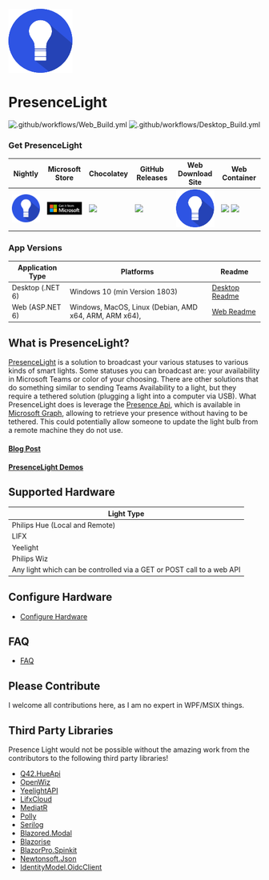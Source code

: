 ![Logo](https://github.com/isaacrlevin/PresenceLight/raw/main/Icon.png)
# PresenceLight

![.github/workflows/Web_Build.yml](https://github.com/isaacrlevin/presencelight/workflows/.github/workflows/Web_Build.yml/badge.svg)
![.github/workflows/Desktop_Build.yml](https://github.com/isaacrlevin/presencelight/workflows/.github/workflows/Desktop_Build.yml/badge.svg)

### Get PresenceLight

| Nightly | Microsoft Store | Chocolatey | GitHub Releases | Web Download Site | Web Container |
| ------- | --------------- | ---------- | --------------- | -------------------- | ---------------  |
| [<img src="https://github.com/isaacrlevin/PresenceLight/raw/main/Icon.png" width="100">](https://presencelight.blob.core.windows.net/nightly/index.html)| [<img src="https://github.com/isaacrlevin/PresenceLight/raw/main/static/store.svg" width="100">](https://www.microsoft.com/en-us/p/presencelight/9nffkd8gznl7) | [<img src="https://chocolatey.org/assets/images/global-shared/logo.svg" width="100">](https://chocolatey.org/packages/PresenceLight/) | [<img src="https://user-images.githubusercontent.com/8878502/110871471-55fe7c00-8283-11eb-8ce4-afeeaf62458a.png" width="100">](https://github.com/isaacrlevin/presencelight/releases) | [<img src="https://github.com/isaacrlevin/PresenceLight/raw/main/Icon.png" width="100">](https://presencelightapp.azurewebsites.net/) | [<img src="https://user-images.githubusercontent.com/8878502/110870857-2602a900-8282-11eb-8846-89c61a219236.png" width="100">](https://hub.docker.com/r/isaaclevin/presencelight)  [<img src="https://user-images.githubusercontent.com/8878502/110871471-55fe7c00-8283-11eb-8ce4-afeeaf62458a.png" width="100">](https://github.com/users/isaacrlevin/packages/container/package/presencelight) |

### App Versions

| Application Type |  Platforms | Readme
|--- |  ---- | ---- |
| Desktop (.NET 6) | Windows 10 (min Version 1803) | [Desktop Readme](https://github.com/isaacrlevin/PresenceLight/blob/main/desktop-README.md)
| Web (ASP.NET 6) | Windows, MacOS, Linux (Debian, AMD x64, ARM, ARM x64),  | [Web Readme](https://github.com/isaacrlevin/PresenceLight/blob/main/web-README.md)
## What is PresenceLight?

[PresenceLight](https://isaacl.dev/presence-light) is a solution to broadcast your various statuses to various kinds of smart lights. Some statuses you can broadcast are: your availability in Microsoft Teams or color of your choosing. There are other solutions that do something similar to sending Teams Availability to a light, but they require a tethered solution (plugging a light into a computer via USB). What PresenceLight does is leverage the [Presence Api](https://docs.microsoft.com/graph/api/presence-get), which is available in [Microsoft Graph](https://docs.microsoft.com/graph/overview), allowing to retrieve your presence without having to be tethered. This could potentially allow someone to update the light bulb from a remote machine they do not use.

#### [Blog Post](https://isaacl.dev/presence-light)

#### [PresenceLight Demos](https://www.youtube.com/playlist?list=PL_IEvQa-oTVtB3fKUclJNNJ1r-Sxtjc-m)

## Supported Hardware

| Light Type  |
| ------------ |
| Philips Hue (Local and Remote)
| LIFX |
| Yeelight |
| Philips Wiz |
| Any light which can be controlled via a GET or POST call to a web API |

## Configure Hardware
- [Configure Hardware](https://github.com/isaacrlevin/PresenceLight/wiki/Configure-Hardware)

## FAQ
- [FAQ](https://github.com/isaacrlevin/PresenceLight/wiki/FAQ)

## Please Contribute

I welcome all contributions here, as I am no expert in WPF/MSIX things.

## Third Party Libraries

Presence Light would not be possible without the amazing work from the contributors to the following third party libraries!

- [Q42.HueApi](https://github.com/Q42/Q42.HueApi)
- [OpenWiz](https://github.com/UselessMnemonic/OpenWiz)
- [YeelightAPI](https://github.dev/roddone/YeelightAPI)
- [LifxCloud](https://github.com/isaacrlevin/LifxCloudClient)
- [MediatR](https://github.com/jbogard/MediatR)
- [Polly](https://github.com/App-vNext/Polly)
- [Serilog](https://github.com/serilog/serilog)
- [Blazored.Modal](https://github.com/Blazored/Modal)
- [Blazorise](https://github.com/Megabit/Blazorise)
- [BlazorPro.Spinkit](https://github.com/EdCharbeneau/BlazorPro.Spinkit)
- [Newtonsoft.Json](https://github.com/JamesNK/Newtonsoft.Json)
- [IdentityModel.OidcClient](https://github.com/IdentityModel/IdentityModel.OidcClient)